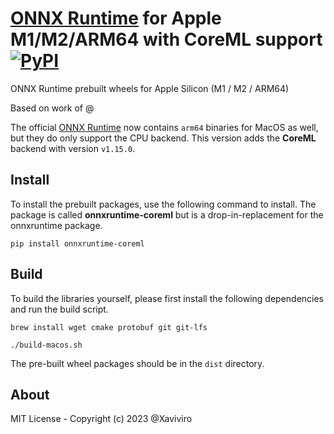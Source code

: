 # [ONNX Runtime](https://github.com/microsoft/onnxruntime) for Apple M1/M2/ARM64 with CoreML support [![PyPI](https://img.shields.io/pypi/v/onnxruntime-coreml)](https://pypi.org/project/onnxruntime-coreml/)
ONNX Runtime prebuilt wheels for Apple Silicon (M1 / M2 / ARM64)

Based on work of @

The official [ONNX Runtime](https://pypi.org/project/onnxruntime/1.15.0/#files) now contains `arm64` binaries for MacOS as well, but they do only support the CPU backend. This version adds the **CoreML** backend with version `v1.15.0`.

## Install
To install the prebuilt packages, use the following command to install. The package is called **onnxruntime-coreml** but is a drop-in-replacement for the onnxruntime package.

```
pip install onnxruntime-coreml
```

## Build
To build the libraries yourself, please first install the following dependencies and run the build script.

```
brew install wget cmake protobuf git git-lfs
```

```
./build-macos.sh
```

The pre-built wheel packages should be in the `dist` directory.

## About
MIT License - Copyright (c) 2023 @Xaviviro